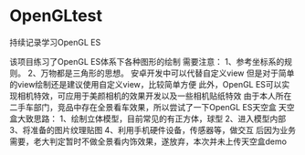 # OpenGLtest
持续记录学习OpenGL ES

该项目练习了OpenGL ES体系下各种图形的绘制
需要注意：
1、参考坐标系的规则。
2、万物都是三角形的思想。
安卓开发中可以代替自定义view
但是对于简单的view绘制还是建议使用自定义view，比较简单方便
此外，OpenGL ES可以实现相机特效，可应用于美颜相机的效果开发以及一些相机贴纸特效
由于本人所在二手车部门，竞品中存在全景看车效果，所以尝试了一下OpenGL ES天空盒
天空盒大致思路：
1、绘制立体模型，目前常见的有正方体，球型
2、进入模型内部
3、将准备的图片纹理贴图
4、利用手机硬件设备，传感器等，做交互
后因为业务需要，老大判定暂时不做全景看内饰效果，遂放弃，本次并未上传天空盒demo
